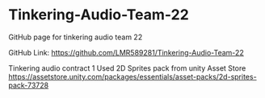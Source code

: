 # Tinkering-Audio-Team-22
GitHub page for tinkering audio team 22

GitHub Link:
https://github.com/LMR589281/Tinkering-Audio-Team-22

Tinkering audio contract 1
Used 2D Sprites pack from unity Asset Store
https://assetstore.unity.com/packages/essentials/asset-packs/2d-sprites-pack-73728

